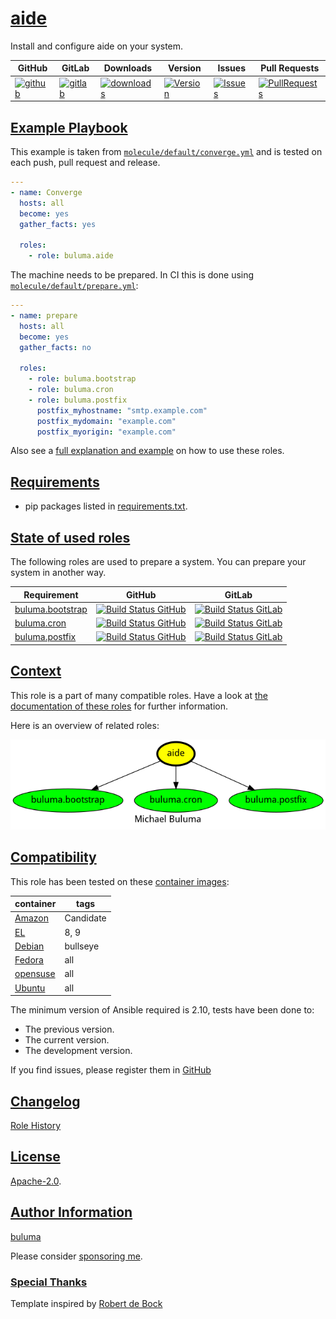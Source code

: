 # [aide](#aide)

Install and configure aide on your system.

|GitHub|GitLab|Downloads|Version|Issues|Pull Requests|
|------|------|-------|-------|------|-------------|
|[![github](https://github.com/buluma/ansible-role-aide/workflows/Ansible%20Molecule/badge.svg)](https://github.com/buluma/ansible-role-aide/actions)|[![gitlab](https://gitlab.com/shadowwalker/ansible-role-aide/badges/master/pipeline.svg)](https://gitlab.com/shadowwalker/ansible-role-aide)|[![downloads](https://img.shields.io/ansible/role/d/4633)](https://galaxy.ansible.com/buluma/aide)|[![Version](https://img.shields.io/github/release/buluma/ansible-role-aide.svg)](https://github.com/buluma/ansible-role-aide/releases/)|[![Issues](https://img.shields.io/github/issues/buluma/ansible-role-aide.svg)](https://github.com/buluma/ansible-role-aide/issues/)|[![PullRequests](https://img.shields.io/github/issues-pr-closed-raw/buluma/ansible-role-aide.svg)](https://github.com/buluma/ansible-role-aide/pulls/)|

## [Example Playbook](#example-playbook)

This example is taken from [`molecule/default/converge.yml`](https://github.com/buluma/ansible-role-aide/blob/master/molecule/default/converge.yml) and is tested on each push, pull request and release.

```yaml
---
- name: Converge
  hosts: all
  become: yes
  gather_facts: yes

  roles:
    - role: buluma.aide
```

The machine needs to be prepared. In CI this is done using [`molecule/default/prepare.yml`](https://github.com/buluma/ansible-role-aide/blob/master/molecule/default/prepare.yml):

```yaml
---
- name: prepare
  hosts: all
  become: yes
  gather_facts: no

  roles:
    - role: buluma.bootstrap
    - role: buluma.cron
    - role: buluma.postfix
      postfix_myhostname: "smtp.example.com"
      postfix_mydomain: "example.com"
      postfix_myorigin: "example.com"
```

Also see a [full explanation and example](https://buluma.github.io/how-to-use-these-roles.html) on how to use these roles.


## [Requirements](#requirements)

- pip packages listed in [requirements.txt](https://github.com/buluma/ansible-role-aide/blob/master/requirements.txt).

## [State of used roles](#state-of-used-roles)

The following roles are used to prepare a system. You can prepare your system in another way.

| Requirement | GitHub | GitLab |
|-------------|--------|--------|
|[buluma.bootstrap](https://galaxy.ansible.com/buluma/bootstrap)|[![Build Status GitHub](https://github.com/buluma/ansible-role-bootstrap/workflows/Ansible%20Molecule/badge.svg)](https://github.com/buluma/ansible-role-bootstrap/actions)|[![Build Status GitLab](https://gitlab.com/shadowwalker/ansible-role-bootstrap/badges/master/pipeline.svg)](https://gitlab.com/shadowwalker/ansible-role-bootstrap)|
|[buluma.cron](https://galaxy.ansible.com/buluma/cron)|[![Build Status GitHub](https://github.com/buluma/ansible-role-cron/workflows/Ansible%20Molecule/badge.svg)](https://github.com/buluma/ansible-role-cron/actions)|[![Build Status GitLab](https://gitlab.com/shadowwalker/ansible-role-cron/badges/master/pipeline.svg)](https://gitlab.com/shadowwalker/ansible-role-cron)|
|[buluma.postfix](https://galaxy.ansible.com/buluma/postfix)|[![Build Status GitHub](https://github.com/buluma/ansible-role-postfix/workflows/Ansible%20Molecule/badge.svg)](https://github.com/buluma/ansible-role-postfix/actions)|[![Build Status GitLab](https://gitlab.com/shadowwalker/ansible-role-postfix/badges/master/pipeline.svg)](https://gitlab.com/shadowwalker/ansible-role-postfix)|

## [Context](#context)

This role is a part of many compatible roles. Have a look at [the documentation of these roles](https://buluma.github.io/) for further information.

Here is an overview of related roles:

![dependencies](https://raw.githubusercontent.com/buluma/ansible-role-aide/png/requirements.png "Dependencies")

## [Compatibility](#compatibility)

This role has been tested on these [container images](https://hub.docker.com/u/buluma):

|container|tags|
|---------|----|
|[Amazon](https://hub.docker.com/repository/docker/buluma/amazonlinux/general)|Candidate|
|[EL](https://hub.docker.com/repository/docker/buluma/enterpriselinux/general)|8, 9|
|[Debian](https://hub.docker.com/repository/docker/buluma/debian/general)|bullseye|
|[Fedora](https://hub.docker.com/repository/docker/buluma/fedora/general)|all|
|[opensuse](https://hub.docker.com/repository/docker/buluma/opensuse/general)|all|
|[Ubuntu](https://hub.docker.com/repository/docker/buluma/ubuntu/general)|all|

The minimum version of Ansible required is 2.10, tests have been done to:

- The previous version.
- The current version.
- The development version.

If you find issues, please register them in [GitHub](https://github.com/buluma/ansible-role-aide/issues)

## [Changelog](#changelog)

[Role History](https://github.com/buluma/ansible-role-aide/blob/master/CHANGELOG.md)

## [License](#license)

[Apache-2.0](https://github.com/buluma/ansible-role-aide/blob/master/LICENSE).

## [Author Information](#author-information)

[buluma](https://buluma.github.io/)

Please consider [sponsoring me](https://github.com/sponsors/buluma).

### [Special Thanks](#special-thanks)

Template inspired by [Robert de Bock](https://github.com/robertdebock)
